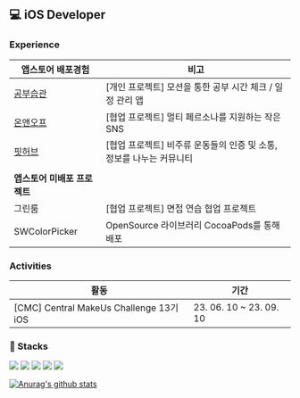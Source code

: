 💻 iOS Developer
---------------

### Experience
| 앱스토어 배포경험 | 비고|
|---|---|
| [ 공부습관 ](https://apps.apple.com/kr/app/%EA%B3%B5%EB%B6%80%EC%8A%B5%EA%B4%80/id1615341796) | [개인 프로젝트] 모션을 통한 공부 시간 체크 / 일정 관리 앱 |
| [ 온앤오프 ](https://apps.apple.com/kr/app/onandoff/id6446398911) | [협업 프로젝트] 멀티 페르소나를 지원하는 작은 SNS |
| [ 핏허브 ](https://apps.apple.com/kr/app/fithub/id6450687753) | [협업 프로젝트] 비주류 운동들의 인증 및 소통, 정보를 나누는 커뮤니티  |
| |
| <B> 앱스토어 미배포 프로젝트 </B> | 
| 그린룸 | [협업 프로젝트] 면접 연습 협업 프로젝트 |
| SWColorPicker | OpenSource 라이브러리 CocoaPods를 통해 배포|


### Activities
| 활동 | 기간 |
|---|---|
| [CMC] Central MakeUs Challenge 13기 iOS | 23. 06. 10 ~ 23. 09. 10 |


### 🔎 Stacks
<img src="https://img.shields.io/badge/Swift-important?style=flat&logo=Swift&logoColor=FFFFFF"/> <img src="https://img.shields.io/badge/ReactiveX-B7178C?style=flat&logo=ReactiveX&logoColor=FFFFFF"/> <img src="https://img.shields.io/badge/Figma-F24E1E?style=flat&logo=Figma&logoColor=FFFFFF"/> <img src="https://img.shields.io/badge/GitHub-181717?style=flat&logo=GitHub&logoColor=FFFFFF"/> <img src="https://img.shields.io/badge/Realm-39477F?style=flat&logo=Realm&logoColor=FFFFFF"/>


[![Anurag's github stats](https://github-readme-stats-git-masterrstaa-rickstaa.vercel.app/api?username=iosdevSW)](https://github.com/anuraghazra/github-readme-stats&theme=radical)
